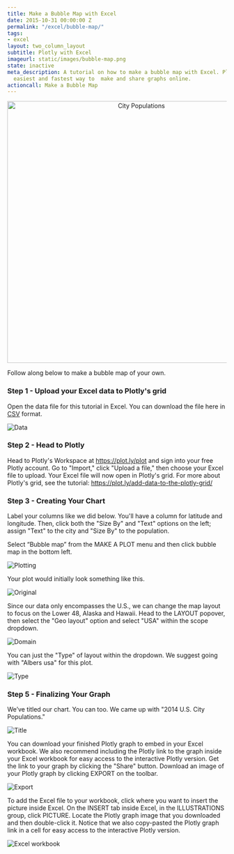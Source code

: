 ```yaml
---
title: Make a Bubble Map with Excel
date: 2015-10-31 00:00:00 Z
permalink: "/excel/bubble-map/"
tags:
- excel
layout: two_column_layout
subtitle: Plotly with Excel
imageurl: static/images/bubble-map.png
state: inactive
meta_description: A tutorial on how to make a bubble map with Excel. Plotly is the
  easiest and fastest way to  make and share graphs online.
actioncall: Make a Bubble Map
---
```


<div>
    <a href="https://plot.ly/~Dreamshot/6575/" target="_blank" title="City Populations" style="display: block;
    text-align: center;"><img src="https://plot.ly/~Dreamshot/6575.png" alt="City Populations" style="max-width: 100%;width:
    600px;"  width="600" onerror="this.onerror=null;this.src='https://plot.ly/404.png';" /></a>
    <script data-plotly="Dreamshot:6575" src="https://plot.ly/embed.js" async></script>
</div>

Follow along below to make a bubble map of your own.

### Step 1 - Upload your Excel data to Plotly's grid

Open the data file for this tutorial in Excel. You can download the file here in
<a href="https://raw.githubusercontent.com/plotly/datasets/master/2014_us_cities.csv">CSV</a>
format.

![Data](http://i.imgur.com/Xv1qmsQ.png)

### Step 2 - Head to Plotly

Head to Plotly's Workspace at <a class="link--impt" href="/plot">https://plot.ly/plot</a> and sign into your free
Plotly account. Go to "Import," click "Upload a file," then choose your Excel file to upload. Your Excel file will
now open in Plotly's grid. For more about Plotly's grid, see the tutorial: <a class="link--impt"
href="/add-data-to-the-plotly-grid/">https://plot.ly/add-data-to-the-plotly-grid/</a>

### Step 3 - Creating Your Chart

Label your columns like we did below. You'll have a column for latitude and longitude. Then, click both the
"Size By" and "Text" options on the left; assign "Text" to the city and "Size By" to the population.

Select “Bubble map” from the MAKE A PLOT menu and then click bubble map in the bottom left.

![Plotting](http://i.imgur.com/u8fMJG1.png)

Your plot would initially look something like this.

![Original](http://i.imgur.com/CLVEdB1.png)

Since our data only encompasses the U.S., we can change the map layout to focus on the Lower 48, Alaska and Hawaii.
Head to the LAYOUT popover, then select the "Geo layout" option and select "USA" within the scope dropdown.

![Domain](http://i.imgur.com/abvC6TF.png)

You can just the "Type" of layout within the dropdown. We suggest going with "Albers usa" for this plot.

![Type](http://i.imgur.com/mo5ncke.png)

### Step 5 - Finalizing Your Graph

We’ve titled our chart. You can too. We came up with "2014 U.S. City Populations."

![Title](http://i.imgur.com/Iu8cKIY.png)

You can download your finished Plotly graph to embed in your Excel workbook. We also recommend including the Plotly link to the graph inside your Excel workbook for easy access to the interactive Plotly version. Get the link to your graph by clicking the "Share" button. Download an image of your Plotly graph by clicking EXPORT on the toolbar.

![Export](http://i.imgur.com/Xre9YPA.png)

To add the Excel file to your workbook, click where you want to insert the picture inside Excel. On the INSERT tab inside Excel, in the ILLUSTRATIONS group, click PICTURE. Locate the Plotly graph image that you downloaded and then double-click it. Notice that we also copy-pasted the Plotly graph link in a cell for easy access to the interactive Plotly version.

![Excel workbook](http://i.imgur.com/96NPoql.png)
